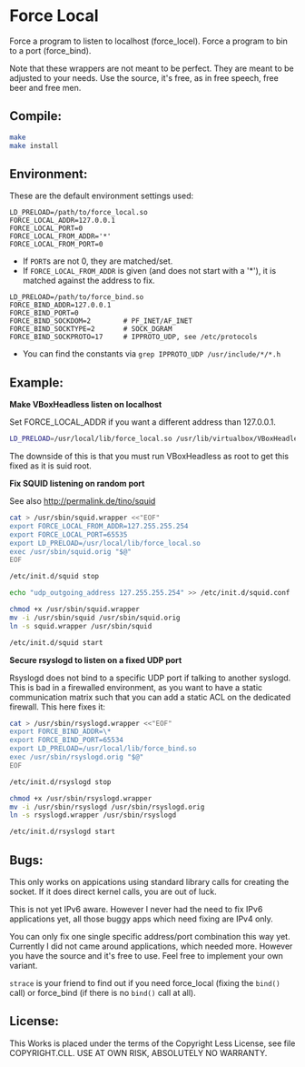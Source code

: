 Force Local
===========

Force a program to listen to localhost (force_locel).  Force a program to bin to a port (force_bind).

Note that these wrappers are not meant to be perfect.  They are meant to be adjusted to your needs.
Use the source, it's free, as in free speech, free beer and free men.


Compile:
--------

```bash
make
make install
```


Environment:
------------

These are the default environment settings used:
```
LD_PRELOAD=/path/to/force_local.so
FORCE_LOCAL_ADDR=127.0.0.1
FORCE_LOCAL_PORT=0
FORCE_LOCAL_FROM_ADDR='*'
FORCE_LOCAL_FROM_PORT=0
```
- If `PORT`s are not 0, they are matched/set.
- If `FORCE_LOCAL_FROM_ADDR` is given (and does not start with a '*'), it is matched against the address to fix.


```
LD_PRELOAD=/path/to/force_bind.so
FORCE_BIND_ADDR=127.0.0.1
FORCE_BIND_PORT=0
FORCE_BIND_SOCKDOM=2		# PF_INET/AF_INET
FORCE_BIND_SOCKTYPE=2		# SOCK_DGRAM
FORCE_BIND_SOCKPROTO=17		# IPPROTO_UDP, see /etc/protocols
```
- You can find the constants via `grep IPPROTO_UDP /usr/include/*/*.h`


Example:
--------

**Make VBoxHeadless listen on localhost**

Set FORCE_LOCAL_ADDR if you want a different address than 127.0.0.1.

```bash
LD_PRELOAD=/usr/local/lib/force_local.so /usr/lib/virtualbox/VBoxHeadless --startvm "VM name" --vnc --vncport 2000 --vncpass "pw" --width 800 --height 600
```
The downside of this is that you must run VBoxHeadless as root to get this fixed as it is suid root.

**Fix SQUID listening on random port**

See also http://permalink.de/tino/squid

```bash
cat > /usr/sbin/squid.wrapper <<"EOF"
export FORCE_LOCAL_FROM_ADDR=127.255.255.254
export FORCE_LOCAL_PORT=65535
export LD_PRELOAD=/usr/local/lib/force_local.so
exec /usr/sbin/squid.orig "$@"
EOF

/etc/init.d/squid stop

echo "udp_outgoing_address 127.255.255.254" >> /etc/init.d/squid.conf

chmod +x /usr/sbin/squid.wrapper
mv -i /usr/sbin/squid /usr/sbin/squid.orig
ln -s squid.wrapper /usr/sbin/squid

/etc/init.d/squid start
```

**Secure rsyslogd to listen on a fixed UDP port**

Rsyslogd does not bind to a specific UDP port if talking to another syslogd.  This is bad in a firewalled environment, as you want to have a static communication matrix such that you can add a static ACL on the dedicated firewall.  This here fixes it:

```bash
cat > /usr/sbin/rsyslogd.wrapper <<"EOF"
export FORCE_BIND_ADDR=\*
export FORCE_BIND_PORT=65534
export LD_PRELOAD=/usr/local/lib/force_bind.so
exec /usr/sbin/rsyslogd.orig "$@"
EOF

/etc/init.d/rsyslogd stop

chmod +x /usr/sbin/rsyslogd.wrapper
mv -i /usr/sbin/rsyslogd /usr/sbin/rsyslogd.orig
ln -s rsyslogd.wrapper /usr/sbin/rsyslogd

/etc/init.d/rsyslogd start
```

Bugs:
-----

This only works on appications using standard library calls for creating the socket.  If it does direct kernel calls, you are out of luck.

This is not yet IPv6 aware.  However I never had the need to fix IPv6 applications yet, all those buggy apps which need fixing are IPv4 only.

You can only fix one single specific address/port combination this way yet.  Currently I did not came around applications, which needed more.
However you have the source and it's free to use.  Feel free to implement your own variant.

`strace` is your friend to find out if you need force_local (fixing the `bind()` call) or force_bind (if there is no `bind()` call at all).


License:
--------

This Works is placed under the terms of the Copyright Less License,
see file COPYRIGHT.CLL.  USE AT OWN RISK, ABSOLUTELY NO WARRANTY.
